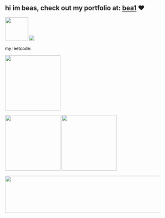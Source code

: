 ## hi im beas, check out my portfolio at: [bea1](https://bea1.vercel.app/) ❤️
<img src = "https://github.com/Mayur-Pagote/README_Design_Kit/blob/7425c4548ea3e506d3c671fb5098d3cd6d7ca43a/Assets/Rabit%20Happy.gif" width="75px" height="75"> <img src="https://hits.sh/github.com/bwbeas/hits.svg?style=plastic&label=Visitors&color=pink&labelColor=black&logo=github">

my leetcode:

<img height="180em" src="https://leetcard.jacoblin.cool/bwbeas?theme=dark&font=Josefin%20Slab&ext=heatmap"/>

<img height = "180em" src = "https://github-profile-summary-cards.vercel.app/api/cards/profile-details?username=bwbeas&theme=radical"/> <img height = "180em" src="https://github-readme-stats.vercel.app/api/top-langs/?username=bwbeas&layout=donut-vertical&theme=dark"/>


<a href="https://www.gitanimals.org/en_US?utm_medium=image&utm_source=bwbeas&utm_content=line">
  <img
    src="https://render.gitanimals.org/lines/bwbeas"
    width="600"
    height="120"
  />
</a>
  
